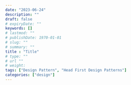 ```yaml
---
date: "2023-06-24"
description: ""
draft: false
# expiryDate: ""
keywords: []
# lastmod: ""
# publishDate: 1970-01-01
# slug: ""
# summary: ""
title : "Title"
# type: ""
# url ""
# weight: 
tags: ["Design Pattern", "Head First Design Patterns"]
categories: ["design"]
---
```


